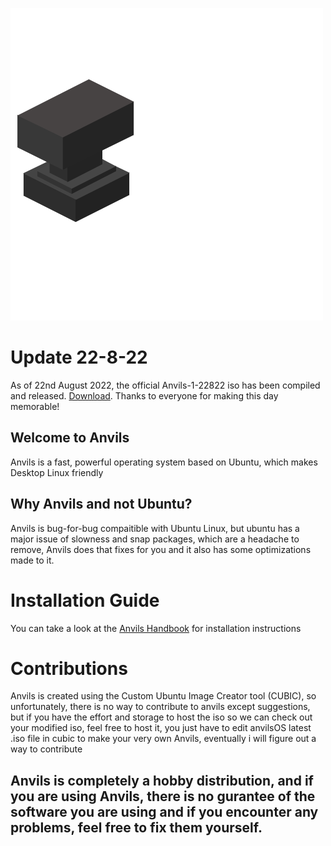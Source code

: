![Anvils](https://github.com/iamshivayep/AnvilsProject/blob/gh-pages/LOGO.png)

# Update 22-8-22
As of 22nd August 2022, the official Anvils-1-22822 iso has been compiled and released. [Download](https://drive.google.com/file/d/1h4dGFStdDPw9bK0LDTdHA3NvN1DuuuI4/view?usp=sharing). Thanks to everyone for making this day memorable!

## Welcome to Anvils
Anvils is a fast, powerful operating system based on Ubuntu, which makes Desktop Linux friendly 

## Why Anvils and not Ubuntu?
Anvils is bug-for-bug compaitible with Ubuntu Linux, but ubuntu has a major issue of slowness and snap packages, which are a headache to remove, Anvils does that fixes for you and it also has some optimizations made to it.

# Installation Guide
You can take a look at the [Anvils Handbook](https://github.com/iamshivayep/AnvilsProject/wiki) for installation instructions

# Contributions
Anvils is created using the Custom Ubuntu Image Creator tool (CUBIC), so unfortunately, there is no way to contribute to anvils except suggestions, but if you have the effort and storage to host the iso so we can check out your modified iso, feel free to host it, you just have to edit anvilsOS latest .iso file in cubic to make your very own Anvils, eventually i will figure out a way to contribute

## Anvils is completely a hobby distribution, and if you are using Anvils, there is no gurantee of the software you are using and if you encounter any problems, feel free to fix them yourself.
